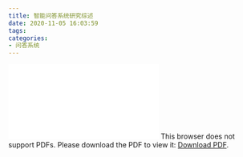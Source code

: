 ```yaml
---
title: 智能问答系统研究综述
date: 2020-11-05 16:03:59
tags:
categories:
- 问答系统
---
```

<object data="/pdf/2016-03-06_Intellegent_QA_system.pdf" type="application/pdf" width="800px" height="700px"> 
    <embed src="/pdf/2016-03-06_Intellegent_QA_system.pdf"> 
     This browser does not support PDFs. Please download the PDF to view it: <a href="http://cslt.riit.tsinghua.edu.cn/mediawiki/images/5/56/2016-03-06_Intellegent_QA_system.pdf">Download PDF</a>.</p> 
    </embed> 
</object> 